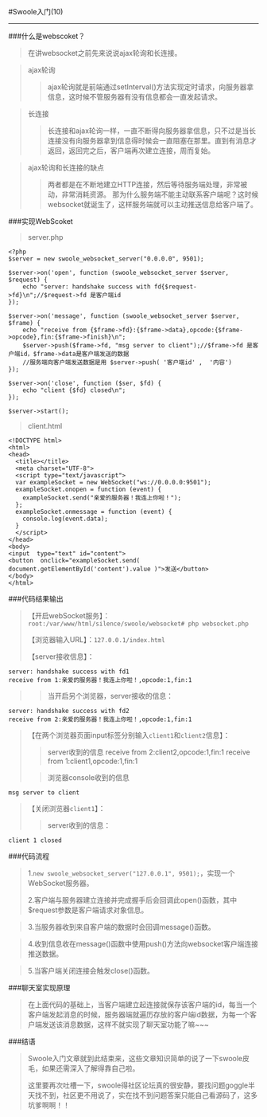 #Swoole入门(10) 
****
###什么是webscoket？
>在讲websocket之前先来说说ajax轮询和长连接。

>ajax轮询
>>ajax轮询就是前端通过setInterval()方法实现定时请求，向服务器拿信息，这时候不管服务器有没有信息都会一直发起请求。

>长连接
>>长连接和ajax轮询一样，一直不断得向服务器拿信息，只不过是当长连接没有向服务器拿到信息得时候会一直阻塞在那里。直到有消息才返回，返回完之后，客户端再次建立连接，周而复始。

>ajax轮询和长连接的缺点
>>两者都是在不断地建立HTTP连接，然后等待服务端处理，非常被动，非常消耗资源。
>>那为什么服务端不能主动联系客户端呢？这时候websocket就诞生了，这样服务端就可以主动推送信息给客户端了。

###实现WebScoket
>server.php

	<?php
	$server = new swoole_websocket_server("0.0.0.0", 9501);
	
	$server->on('open', function (swoole_websocket_server $server, $request) {
	    echo "server: handshake success with fd{$request->fd}\n";//$request->fd 是客户端id
	});
	
	$server->on('message', function (swoole_websocket_server $server, $frame) {
	    echo "receive from {$frame->fd}:{$frame->data},opcode:{$frame->opcode},fin:{$frame->finish}\n";
	    $server->push($frame->fd, "msg server to client");//$frame->fd 是客户端id，$frame->data是客户端发送的数据
	    //服务端向客户端发送数据是用 $server->push( '客户端id' ,  '内容')
	});
	
	$server->on('close', function ($ser, $fd) {
	    echo "client {$fd} closed\n";
	});
	
	$server->start();

>client.html

	<!DOCTYPE html>
	<html>
	<head>
	  <title></title>
	  <meta charset="UTF-8">
	  <script type="text/javascript">
	  var exampleSocket = new WebSocket("ws://0.0.0.0:9501");
	  exampleSocket.onopen = function (event) {
	    exampleSocket.send("亲爱的服务器！我连上你啦！"); 
	  };
	  exampleSocket.onmessage = function (event) {
	    console.log(event.data);
	  }
	  </script>
	</head>
	<body>
	<input  type="text" id="content">
	<button  onclick="exampleSocket.send( document.getElementById('content').value )">发送</button>
	</body>
	</html>

###代码结果输出
>【开启webSocket服务】：`root:/var/www/html/silence/swoole/websocket# php websocket.php`
>
>【浏览器输入URL】：`127.0.0.1/index.html`
>
>【server接收信息】：
>
	server: handshake success with fd1
	receive from 1:亲爱的服务器！我连上你啦！,opcode:1,fin:1
>>当开启另个浏览器，server接收的信息：
>>
	server: handshake success with fd2
	receive from 2:亲爱的服务器！我连上你啦！,opcode:1,fin:1
>
>【在两个浏览器页面input标签分别输入`client1`和`client2`信息】：
>
>>server收到的信息
	receive from 2:client2,opcode:1,fin:1
	receive from 1:client1,opcode:1,fin:1
>
>>浏览器console收到的信息
>>
	msg server to client
>
>【关闭浏览器`client1`】：
>>server收到的信息：
>>
	client 1 closed

###代码流程
>1.`new swoole_websocket_server("127.0.0.1", 9501);`，实现一个WebSocket服务器。
>
>2.客户端与服务器建立连接并完成握手后会回调此open()函数，其中$request参数是客户端请求对象信息。

>3.当服务器收到来自客户端的数据时会回调message()函数。

>4.收到信息收在message()函数中使用push()方法向websocket客户端连接推送数据。

>5.当客户端关闭连接会触发close()函数。
  
###聊天室实现原理
>在上面代码的基础上，当客户端建立起连接就保存该客户端的id，每当一个客户端发起消息的时候，服务器端就遍历存放的客户端id数据，为每一个客户端发送该消息数据，这样不就实现了聊天室功能了嘛~~~

###结语
>Swoole入门文章就到此结束来，这些文章知识简单的说了一下swoole皮毛，如果还需深入了解得靠自己啦。
>
>这里要再次吐槽一下，swoole得社区论坛真的很安静，要找问题goggle半天找不到，社区更不用说了，实在找不到问题答案只能自己看源码了，这多坑爹啊啊！！